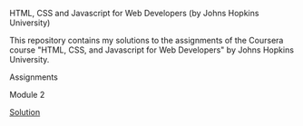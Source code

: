 HTML, CSS and Javascript for Web Developers (by Johns Hopkins University)

This repository contains my solutions to the assignments of the Coursera course "HTML, CSS, and Javascript for Web Developers" by Johns Hopkins University.

Assignments

Module 2

<a href="https://stackoverflow.com/questions/23992546/html-not-loading-css/23992979">Solution </a>


